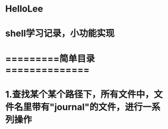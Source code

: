 # HelloLee
# shell学习记录，小功能实现
# =========简单目录==============
# 1.查找某个某个路径下，所有文件中，文件名里带有"journal"的文件，进行一系列操作
